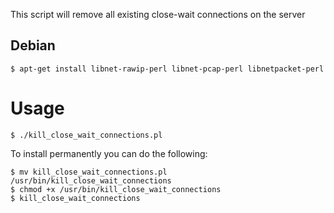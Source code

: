 This script will remove all existing close-wait connections on the server

## Debian
```
$ apt-get install libnet-rawip-perl libnet-pcap-perl libnetpacket-perl
```

# Usage
```
$ ./kill_close_wait_connections.pl
```

To install permanently you can do the following:

```
$ mv kill_close_wait_connections.pl /usr/bin/kill_close_wait_connections
$ chmod +x /usr/bin/kill_close_wait_connections
$ kill_close_wait_connections
```
